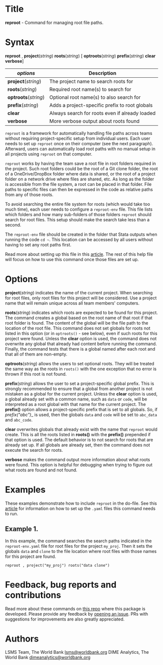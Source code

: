 # Title

__reproot__ - Command for managing root file paths.

# Syntax

__reproot__ , __**p**roject__(_string_) __**r**oots__(_string_) [ __**optr**oots__(_string_) __**pre**fix__(_string_) __clear__ __verbose__]

| _options_ | Description |
|-------------|-----------------|
| __**p**roject__(_string_) | The project name to search roots for |
| __**r**oots__(_string_) | Required root name(s) to search for |
| __**optr**oots__(_string_) | Optional root name(s) to also search for |
| __**pre**fix__(_string_) | Adds a project-specific prefix to root globals |
| __clear__ | Always search for roots even if already loaded |
| __verbose__ | More verbose output about roots found |

`reproot` is a framework for automatically handling file paths across
teams without requiring project-specific setup from individual users.
Each user needs to set up `reproot` once on their computer (see the next paragraph).
Afterward, users can automatically load root paths with
no manual setup in all projects using `reproot` on that computer.

`reproot` works by having the team save a root file in root folders required in the project.
Such root folders could be the root of a Git clone folder,
the root of a OneDrive/DropBox folder where data is shared,
or the root of a project folder on a network drive where files are shared, etc.
As long as the folder is accessible from the file system,
a root can be placed in that folder.
File paths to specific files can then be expressed in the code as
relative paths from any of those roots.

To avoid searching the entire file system for roots (which would take too much time),
each user needs to configure a `reproot-env` file.
This file lists which folders and how many sub-folders of those folders
`reproot` should search for root files.
This setup should make the search take less than a second.

The `reproot-env` file should be created in the folder that
Stata outputs when running the code `cd ~`.
This location can be accessed by all users without having to set any root paths first.

Read more about setting up this file in
this [article](https://worldbank.github.io/repkit/articles/reproot-files.html).
The rest of this help file will focus on how to use this command once those files are set up.

# Options

__project__(_string_) indicates the name of the current project. When searching for root files, only root files for this project will be considered. Use a project name that will remain unique across all team members' computers.

__roots__(_string_) indicates which roots are expected to be found for this project.
The command creates a global based on the root name of that root
if that root folder is found.
The content of the global will be the file path to the location of the root file.
This command does not set globals for roots not listed in this option
(or in `optroots()` - see below),
even if such roots for this project were found.
Unless the __clear__ option is used,
the command does not overwrite any global that
already had content before running the command.
Finally, the command tests that there is a global named after each root and
that all of them are non-empty.

__optroots__(_string_) allows the users to set optional roots.
They will be treated the same way as the roots in `roots()` with
the one exception that no error is thrown if this root is not found.

__prefix__(_string_) allows the user to set a project-specific global prefix.
This is strongly recommended to ensure that a global from another project
is not mistaken as a global for the current project.
Unless the __clear__ option is used,
a global already set with a common name, such as `data` or `code`,
will be interpreted as a root global with that name for the current project.
The __prefix()__ option allows a project-specific prefix that is set to all globals.
So, if __prefix("abc_")__ is used, then the globals `data` and `code`
will be set to `abc_data` and `abc_code`.

__clear__ overwrites globals that already exist with the name that `reproot` would create.
This is all the roots listed in __roots()__ with
the __prefix()__ prepended if that option is used.
The default behavior is to not search for roots that are already set up.
If all globals are already set, then the command does not execute the search for roots.

__verbose__ makes the command output more information about what roots were found.
This option is helpful for debugging when trying to figure out what roots are found and not found.

# Examples

These examples demonstrate how to include `reproot` in the do-file.
See this [article](https://worldbank.github.io/repkit/articles/reproot-files.html)
for information on how to set up the `.yaml` files this command needs to run.

## Example 1.

In this example, the command searches the search paths indicated in
the `reproot-env.yaml` file for root files for the project `my_proj`.
Then it sets the globals `data` and `clone` to the file location where
root files with those names for this project are found.

```
reproot , project("my_proj") roots("data clone")
```

# Feedback, bug reports and contributions

Read more about these commands on [this repo](https://github.com/worldbank/repkit) where this package is developed. Please provide any feedback by [opening an issue](https://github.com/worldbank/repkit/issues). PRs with suggestions for improvements are also greatly appreciated.

# Authors

LSMS Team, The World Bank lsms@worldbank.org
DIME Analytics, The World Bank dimeanalytics@worldbank.org
